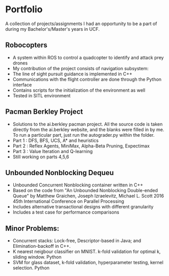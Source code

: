 # Portfolio
A collection of projects/assignments I had an opportunity to be a part of during my Bachelor's/Master's years in UCF.

## Robocopters
- A system within ROS to control a quadcopter to identify and attack prey drones
- My contribution of the project consists of navigation subsystem:
- The line of sight pursuit guidance is implemented in C++
- Communications with the flight controller are done through the Python interface
- Contains scripts for the initialization of the environment as well
- Tested in SITL environment

## Pacman Berkley Project
- Solutions to the ai.berkley pacman project. All the source code is taken directly from the ai.berkley website, and the blanks were
  filled in by me. To run a particular part, just run the autograder.py within the folder.
- Part 1 : DFS, BFS, UCS, A* and heuristics
- Part 2 : Reflex Agents, MiniMax, Alpha-Beta Pruning, Expectimax
- Part 3 : Value Iteration and Q-learning
- Still working on parts 4,5,6

## Unbounded Nonblocking Dequeu
- Unbounded Concurrent Nonblocking container written in C++
- Based on the code from "An Unbounded Nonblocking Double-ended Queue" by Matthew Graichen, Joseph Izraelevitz, Michael L. Scott 2016 45th International Conference on Parallel Processing
- Includes alternative transactional designs with different granularity
- Includes a test case for performance comparisons 

## Minor Problems:
- Concurrent stacks: Lock-free, Descriptor-based in Java; and Elimination-backoff in C++.
- K nearest neigbour classifier on MNIST. k-fold validation for optimal k, sliding window. Python
- SVM for glass dataset, k-fold validation, hyperparameter testing, kernel selection. Python
